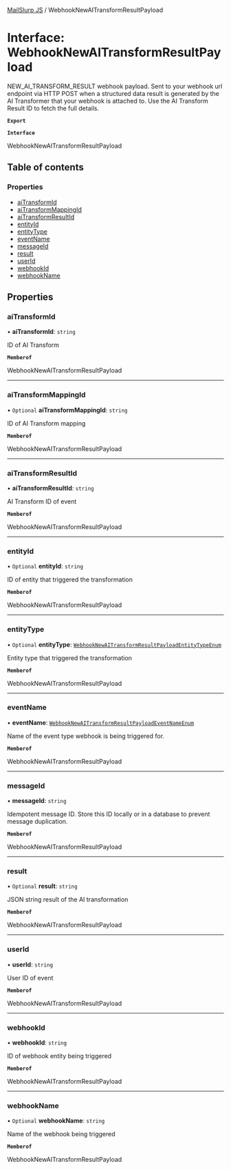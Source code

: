 [MailSlurp JS](../README.md) / WebhookNewAITransformResultPayload

# Interface: WebhookNewAITransformResultPayload

NEW_AI_TRANSFORM_RESULT webhook payload. Sent to your webhook url endpoint via HTTP POST when a structured data result is generated by the AI Transformer that your webhook is attached to. Use the AI Transform Result ID to fetch the full details.

**`Export`**

**`Interface`**

WebhookNewAITransformResultPayload

## Table of contents

### Properties

- [aiTransformId](WebhookNewAITransformResultPayload.md#aitransformid)
- [aiTransformMappingId](WebhookNewAITransformResultPayload.md#aitransformmappingid)
- [aiTransformResultId](WebhookNewAITransformResultPayload.md#aitransformresultid)
- [entityId](WebhookNewAITransformResultPayload.md#entityid)
- [entityType](WebhookNewAITransformResultPayload.md#entitytype)
- [eventName](WebhookNewAITransformResultPayload.md#eventname)
- [messageId](WebhookNewAITransformResultPayload.md#messageid)
- [result](WebhookNewAITransformResultPayload.md#result)
- [userId](WebhookNewAITransformResultPayload.md#userid)
- [webhookId](WebhookNewAITransformResultPayload.md#webhookid)
- [webhookName](WebhookNewAITransformResultPayload.md#webhookname)

## Properties

### aiTransformId

• **aiTransformId**: `string`

ID of AI Transform

**`Memberof`**

WebhookNewAITransformResultPayload

___

### aiTransformMappingId

• `Optional` **aiTransformMappingId**: `string`

ID of AI Transform mapping

**`Memberof`**

WebhookNewAITransformResultPayload

___

### aiTransformResultId

• **aiTransformResultId**: `string`

AI Transform ID of event

**`Memberof`**

WebhookNewAITransformResultPayload

___

### entityId

• `Optional` **entityId**: `string`

ID of entity that triggered the transformation

**`Memberof`**

WebhookNewAITransformResultPayload

___

### entityType

• `Optional` **entityType**: [`WebhookNewAITransformResultPayloadEntityTypeEnum`](../enums/WebhookNewAITransformResultPayloadEntityTypeEnum.md)

Entity type that triggered the transformation

**`Memberof`**

WebhookNewAITransformResultPayload

___

### eventName

• **eventName**: [`WebhookNewAITransformResultPayloadEventNameEnum`](../enums/WebhookNewAITransformResultPayloadEventNameEnum.md)

Name of the event type webhook is being triggered for.

**`Memberof`**

WebhookNewAITransformResultPayload

___

### messageId

• **messageId**: `string`

Idempotent message ID. Store this ID locally or in a database to prevent message duplication.

**`Memberof`**

WebhookNewAITransformResultPayload

___

### result

• `Optional` **result**: `string`

JSON string result of the AI transformation

**`Memberof`**

WebhookNewAITransformResultPayload

___

### userId

• **userId**: `string`

User ID of event

**`Memberof`**

WebhookNewAITransformResultPayload

___

### webhookId

• **webhookId**: `string`

ID of webhook entity being triggered

**`Memberof`**

WebhookNewAITransformResultPayload

___

### webhookName

• `Optional` **webhookName**: `string`

Name of the webhook being triggered

**`Memberof`**

WebhookNewAITransformResultPayload
